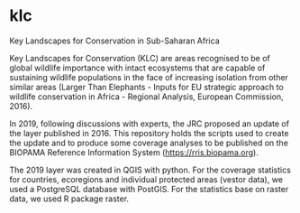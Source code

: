 # klc
Key Landscapes for Conservation in Sub-Saharan Africa

Key Landscapes for Conservation (KLC) are areas recognised to be of global wildlife importance with intact ecosystems that are capable of sustaining wildlife populations in the face of increasing isolation from other similar areas (Larger Than Elephants - Inputs for EU strategic approach to wildlife conservation in Africa - Regional Analysis, European Commission, 2016).

In 2019, following discussions with experts, the JRC proposed an update of the layer published in 2016.
This repository holds the scripts used to create the update and to produce some coverage analyses to be published on the BIOPAMA Reference Information System (https://rris.biopama.org).

The 2019 layer was created in QGIS with python.
For the coverage statistics for countries, ecoregions and individual protected areas (vestor data), we used a PostgreSQL database with PostGIS.
For the statistics base on raster data, we used R package raster.
